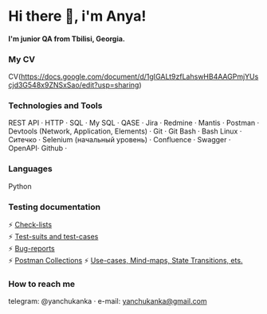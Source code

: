 # Hi there 👋, i'm Anya!
#### I'm junior QA from Tbilisi, Georgia.

### My CV
CV(https://docs.google.com/document/d/1gIGALt9zfLahswHB4AAGPmjYUscjd3G548x9ZNSxSao/edit?usp=sharing)

### Technologies and Tools
REST API ·
HTTP ·
SQL ·
My SQL ·
QASE ·
Jira ·
Redmine ·
Mantis ·
Postman ·
Devtools (Network, Application, Elements) ·
Git ·
Git Bash ·
Bash Linux ·
Ситечко ·
Selenium (начальный уровень) ·
Confluence ·
Swagger ·
OpenAPI·
Github ·

### Languages
Python

### Testing documentation
⚡ [Check-lists](https://github.com/yanchukanka/check-lists)  
⚡ [Test-suits and test-cases](https://github.com/yanchukanka/test-suites-and-cases)  
⚡ [Bug-reports]()  
⚡ [Postman Collections]()
⚡ [Use-cases, Mind-maps, State Transitions, ets.]()


### How to reach me
telegram: @yanchukanka ·
e-mail: yanchukanka@gmail.com
